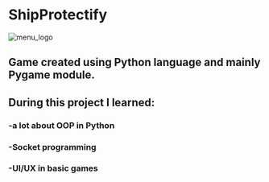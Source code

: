 # ShipProtectify
![menu_logo](https://user-images.githubusercontent.com/56320157/162987728-b94b6ca2-aa7a-40e1-b7c0-09fb7528a240.png)

## Game created using Python language and mainly Pygame module. 
## During this project I learned:
###  -a lot about OOP in Python
###  -Socket programming
###  -UI/UX in basic games
